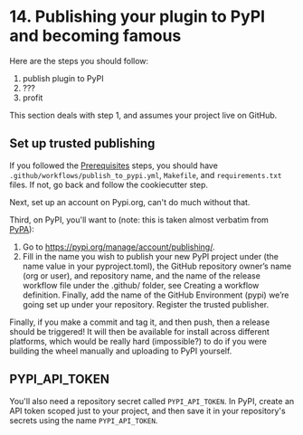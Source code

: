 # 14. Publishing your plugin to PyPI and becoming famous

Here are the steps you should follow:

1. publish plugin to PyPI
2. ???
3. profit

This section deals with step 1, and assumes your project live on GitHub.

## Set up trusted publishing

If you followed the [Prerequisites] steps, you should have `.github/workflows/publish_to_pypi.yml`,
`Makefile`, and `requirements.txt` files. If not, go back and follow the cookiecutter step.

Next, set up an account on Pypi.org, can't do much without that.

Third, on PyPI, you'll want to (note: this is taken almost verbatim from [PyPA](https://packaging.python.org/en/latest/guides/publishing-package-distribution-releases-using-github-actions-ci-cd-workflows/#configuring-trusted-publishing)):

  1. Go to https://pypi.org/manage/account/publishing/.
  2. Fill in the name you wish to publish your new PyPI project under (the name value in your pyproject.toml), the GitHub repository owner’s name (org or user), and repository name, and the name of the release workflow file under the .github/ folder, see Creating a workflow definition. Finally, add the name of the GitHub Environment (pypi) we’re going set up under your repository. Register the trusted publisher.

Finally, if you make a commit and tag it, and then push, then a release should be triggered! It will then be
available for install across different platforms, which would be really hard (impossible?) to do if you were building
the wheel manually and uploading to PyPI yourself.

## PYPI_API_TOKEN

You'll also need a repository secret called `PYPI_API_TOKEN`. In PyPI,
create an API token scoped just to your project, and then save it in your
repository's secrets using the name `PYPI_API_TOKEN`.

  [Prerequisites]: ../prerequisites/
